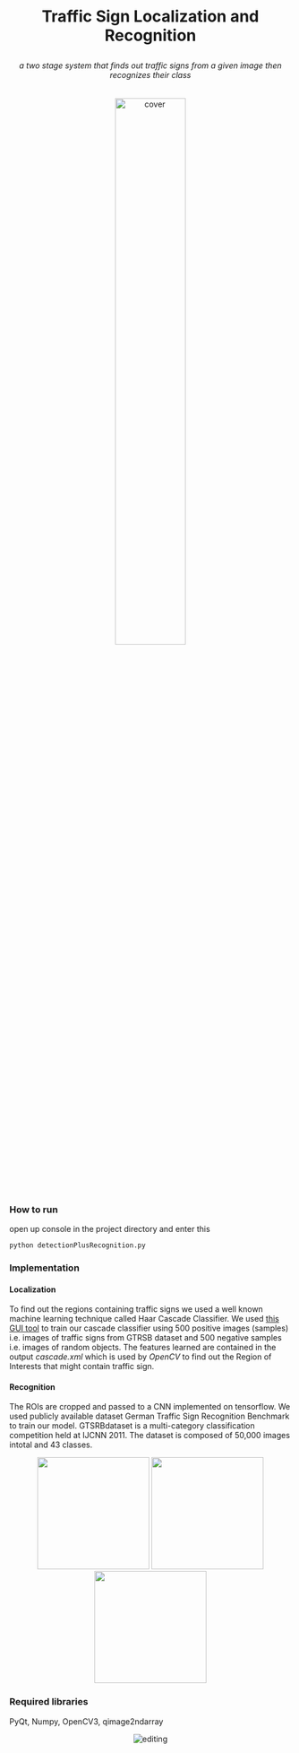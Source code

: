 <h1 align="center">
<p>Traffic Sign Localization and Recognition
</h1>
<h6 align="center">
<p>a two stage system that finds out traffic signs from a given image then recognizes their class
  
</h3>

<p align="center">
 <img alt="cover" src="https://github.com/Zedd1558/traffic-sign-recognition-tutorial-code/blob/master/documentation/overview.jpg" height="50%" width="50%">
</p>


### How to run
open up console in the project directory and enter this 
```
python detectionPlusRecognition.py
```

### Implementation
#### Localization 
To find out the regions containing traffic signs we used a
well known machine learning technique called Haar Cascade
Classifier. 
We used <a href="https://amin-ahmadi.com/cascade-trainer-gui/">this GUI tool</a> to train our cascade classifier using 500 positive images (samples) i.e. images of traffic signs from GTRSB dataset and 500 negative samples i.e. images of random objects. The features learned are contained in the output *cascade.xml* which is used by *OpenCV* to find out the Region of Interests that might contain traffic sign.
#### Recognition
The ROIs are cropped and passed to a CNN implemented on tensorflow. We  used publicly available dataset German Traffic Sign Recognition Benchmark to train our model. GTSRBdataset  is  a  multi-category  classification  competition  held  at IJCNN  2011.  The  dataset  is  composed  of  50,000  images  intotal and 43 classes. 

<p align="center">
  <img src="https://github.com/Zedd1558/traffic-sign-recognition-tutorial-code/blob/master/documentation/data.png" width="200" />
    <img src="https://github.com/Zedd1558/traffic-sign-recognition-tutorial-code/blob/master/documentation/accuracy.png" width="200" />
    <img src="https://github.com/Zedd1558/traffic-sign-recognition-tutorial-code/blob/master/documentation/loss(1).png" width="200" />
</p>

### Required libraries
PyQt, Numpy, OpenCV3, qimage2ndarray

<p align="center">
 <img alt="editing" src="https://github.com/Zedd1558/traffic-sign-recognition-tutorial-code/blob/master/documentation/best_model_confusion_matrix.png">
</p>


